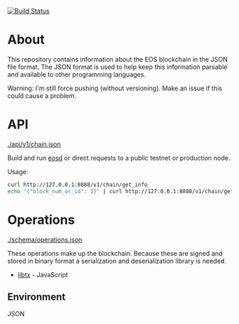 [![Build Status](https://travis-ci.org/eosjs/json.svg?branch=master)](https://travis-ci.org/eosjs/json)

# About

This repository contains information about the EOS blockchain in the JSON file format.  The JSON format is used to help keep this information parsable and available to other programming languages.

Warning: I'm still force pushing (without versioning).  Make an issue if this could cause a problem.

# API

[./api/v1/chain.json](./api/v1/chain.json)

Build and run [eosd](https://github.com/eosio/eos) or direct requests to a public testnet or production node.

Usage:
```bash
curl http://127.0.0.1:8888/v1/chain/get_info
echo '{"block_num_or_id": 1}' | curl http://127.0.0.1:8888/v1/chain/get_block -d @-
```

# Operations

[./schema/operations.json](./schema/operations.json)

These operations make up the blockchain.  Because these are signed and stored in binary format a serialization and deserialization library is needed.

* [libtx](https://github.com/eosjs/libtx) - JavaScript

## Environment

JSON
